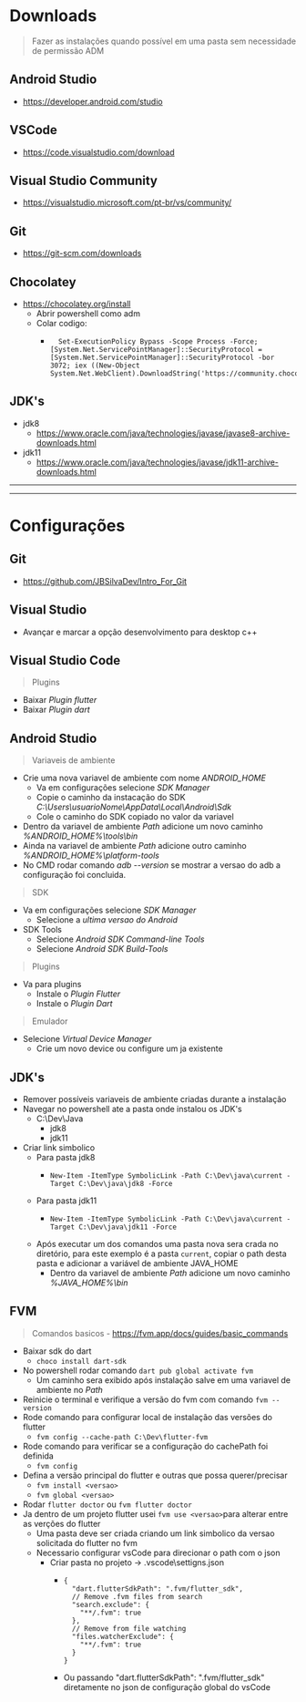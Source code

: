 # Downloads
> Fazer as instalações quando possível em uma pasta sem necessidade de permissão ADM
## Android Studio
- https://developer.android.com/studio
## VSCode
- https://code.visualstudio.com/download
## Visual Studio Community
- https://visualstudio.microsoft.com/pt-br/vs/community/
## Git
- https://git-scm.com/downloads
## Chocolatey
- https://chocolatey.org/install
	- Abrir powershell como adm
	- Colar codigo:
		-  ```
			 Set-ExecutionPolicy Bypass -Scope Process -Force; [System.Net.ServicePointManager]::SecurityProtocol = [System.Net.ServicePointManager]::SecurityProtocol -bor 3072; iex ((New-Object System.Net.WebClient).DownloadString('https://community.chocolatey.org/install.ps1'))
		  	``` 
## JDK's
- jdk8 
  - https://www.oracle.com/java/technologies/javase/javase8-archive-downloads.html
- jdk11 
  - https://www.oracle.com/java/technologies/javase/jdk11-archive-downloads.html
***
*** 

# Configurações

## Git
- https://github.com/JBSilvaDev/Intro_For_Git

## Visual Studio
- Avançar e marcar a opção desenvolvimento para desktop c++
  
## Visual Studio Code
>Plugins
- Baixar *Plugin flutter*
- Baixar *Plugin dart*

## Android Studio
>Variaveis de ambiente
- Crie uma nova variavel de ambiente com nome *ANDROID_HOME*
    - Va em configurações selecione *SDK Manager*
    - Copie o caminho da instacação do SDK *C:\Users\usuarioNome\AppData\Local\Android\Sdk*
    - Cole o caminho do SDK copiado no valor da variavel
- Dentro da variavel de ambiente *Path* adicione um novo caminho *%ANDROID_HOME%\tools\bin*
- Ainda na variavel de ambiente *Path* adicione outro caminho *%ANDROID_HOME%\platform-tools*
- No CMD rodar comando *adb --version* se mostrar a versao do adb a configuração foi concluida.
>SDK
- Va em configurações selecione *SDK Manager*
    - Selecione a *ultima versao do Android*
- SDK Tools
    - Selecione *Android SDK Command-line Tools*
    - Selecione *Android SDK Build-Tools*
>Plugins
- Va para plugins
    - Instale o *Plugin Flutter*
    - Instale o *Plugin Dart*
>Emulador
- Selecione *Virtual Device Manager*
    - Crie um novo device ou configure um ja existente

## JDK's
- Remover possíveis variaveis de ambiente criadas durante a instalação
- Navegar no powershell ate a pasta onde instalou os JDK's
  - C:\Dev\Java
    - jdk8
    - jdk11
- Criar link simbolico
  - Para pasta jdk8
    - ```
      New-Item -ItemType SymbolicLink -Path C:\Dev\java\current -Target C:\Dev\java\jdk8 -Force
      ```
  - Para pasta jdk11
    - ```
      New-Item -ItemType SymbolicLink -Path C:\Dev\java\current -Target C:\Dev\java\jdk11 -Force
      ```
  - Após executar um dos comandos uma pasta nova sera crada no diretório, para este exemplo é a pasta `current`, copiar o path desta pasta e adicionar a variável de ambiente JAVA_HOME
    - Dentro da variavel de ambiente *Path* adicione um novo caminho *%JAVA_HOME%\bin*
 
## FVM
> Comandos basicos - https://fvm.app/docs/guides/basic_commands
- Baixar sdk do dart
	- ```choco install dart-sdk```
- No powershell rodar comando `dart pub global activate fvm`
  - Um caminho sera exibido após instalação salve em uma variavel de ambiente no *Path*
- Reinicie o terminal e verifique a versão do fvm com comando `fvm --version`
- Rode comando para configurar local de instalação das versões do flutter
  - `fvm config --cache-path C:\Dev\flutter-fvm`
- Rode comando para verificar se a configuração do cachePath foi definida
  - `fvm config`
- Defina a versão principal do flutter e outras que possa querer/precisar
  - `fvm install <versao>`
  - `fvm global <versao>`
- Rodar `flutter doctor` ou `fvm flutter doctor`
- Ja dentro de um projeto flutter usei `fvm use <versao>`para alterar entre as verções do flutter
  - Uma pasta deve ser criada criando um link simbolico da versao solicitada do flutter no fvm
  - Necessario configurar vsCode para direcionar o path com o json
    - Criar pasta no projeto -> .vscode\settigns.json
      - ```
        {
          "dart.flutterSdkPath": ".fvm/flutter_sdk",
          // Remove .fvm files from search
          "search.exclude": {
            "**/.fvm": true
          },
          // Remove from file watching
          "files.watcherExclude": {
            "**/.fvm": true
          }
        }
        ```
      - Ou passando "dart.flutterSdkPath": ".fvm/flutter_sdk" diretamente no json de configuração global do vsCode




